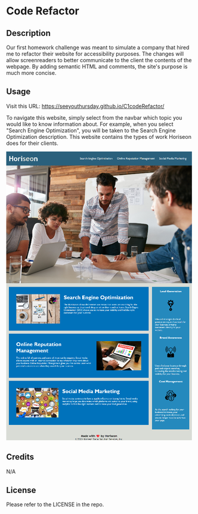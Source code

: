 # Code Refactor

## Description

Our first homework challenge was meant to simulate a company that hired me to refactor their website for accessibility purposes. The changes will allow screenreaders to better communicate to the client the contents of the webpage. By adding semantic HTML and comments, the site's purpose is much more concise.

## Usage

Visit this URL: <https://seeyouthursday.github.io/C1codeRefactor/>

To navigate this website, simply select from the navbar which topic you would like to know information about. For example, when you select "Search Engine Optimization", you will be taken to the Search Engine Optimization description. This website contains the types of work Horiseon does for their clients.

![Horiseon site screenshot](./assets/images/websitescreenshot.png)

## Credits

N/A

## License

Please refer to the LICENSE in the repo.

